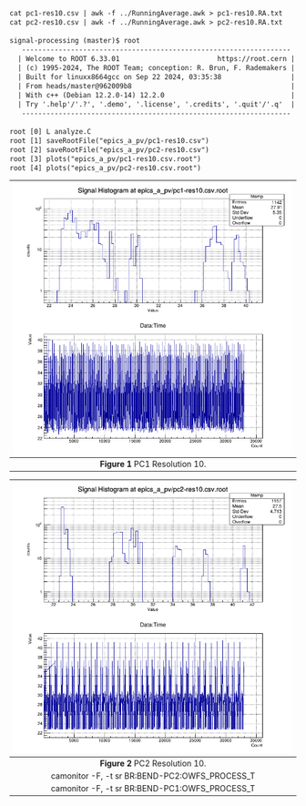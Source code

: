 ```
cat pc1-res10.csv | awk -f ../RunningAverage.awk > pc1-res10.RA.txt
cat pc2-res10.csv | awk -f ../RunningAverage.awk > pc2-res10.RA.txt

signal-processing (master)$ root
   ------------------------------------------------------------------
  | Welcome to ROOT 6.33.01                        https://root.cern |
  | (c) 1995-2024, The ROOT Team; conception: R. Brun, F. Rademakers |
  | Built for linuxx8664gcc on Sep 22 2024, 03:35:38                 |
  | From heads/master@962009b8                                       |
  | With c++ (Debian 12.2.0-14) 12.2.0                               |
  | Try '.help'/'.?', '.demo', '.license', '.credits', '.quit'/'.q'  |
   ------------------------------------------------------------------

root [0] L analyze.C
root [1] saveRootFile("epics_a_pv/pc1-res10.csv")
root [2] saveRootFile("epics_a_pv/pc2-res10.csv")
root [3] plots("epics_a_pv/pc1-res10.csv.root")
root [4] plots("epics_a_pv/pc2-res10.csv.root")
```

|![pc1-res10.csv.root.png](./pc1-res10.csv.root.png)|
| :---: |
|**Figure 1** PC1 Resolution 10. |


|![pc2-res10.csv.root.png](pc2-res10.csv.root.png)|
| :---: |
|**Figure 2** PC2 Resolution 10. |
camonitor -F, -t sr BR:BEND-PC2:OWFS_PROCESS_T | tee pc2-res10-2.csv | awk -f ../RunningAverage.awk
camonitor -F, -t sr BR:BEND-PC1:OWFS_PROCESS_T | tee pc1-res10-2.csv | awk -f ../RunningAverage.awk
